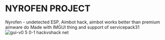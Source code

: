 # NYROFEN PROJECT
Nyrofen - undetected ESP, Aimbot hack, aimbot works better than premium aimware do
Made with IMGUI thing and support of servicepack31
![gui-v0 5 0-1 hackvshack net](https://github.com/holocaust1234/nyrofen/assets/145772010/32b13bc6-2f56-41ef-84f9-6ee6139d9109)

